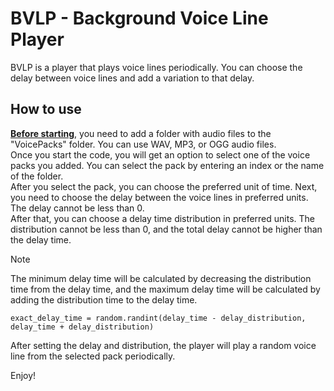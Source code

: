 # BVLP - Background Voice Line Player

BVLP is a player that plays voice lines periodically. You can choose the delay between voice lines and add a variation to that delay.

## How to use
**<ins>Before starting</ins>**, you need to add a folder with audio files to the "VoicePacks" folder. You can use WAV, MP3, or OGG audio files.  
Once you start the code, you will get an option to select one of the voice packs you added. You can select the pack by entering an index or the name of the folder.  
After you select the pack, you can choose the preferred unit of time.
Next, you need to choose the delay between the voice lines in preferred units. The delay cannot be less than 0.  
After that, you can choose a delay time distribution in preferred units. The distribution cannot be less than 0, and the total delay cannot be higher than the delay time.  
> [!NOTE]  
> The minimum delay time will be calculated by decreasing the distribution time from the delay time, and the maximum delay time will be calculated by adding the distribution time to the delay time.  
> ```
> exact_delay_time = random.randint(delay_time - delay_distribution, delay_time + delay_distribution)
> ```  
After setting the delay and distribution, the player will play a random voice line from the selected pack periodically.  

Enjoy!
